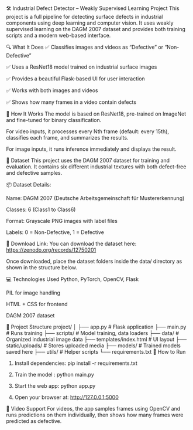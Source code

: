 🛠️ Industrial Defect Detector – Weakly Supervised Learning Project
This project is a full pipeline for detecting surface defects in industrial components using deep learning and computer vision. It uses weakly supervised learning on the DAGM 2007 dataset and provides both training scripts and a modern web-based interface.

🔍 What It Does
✅ Classifies images and videos as “Defective” or “Non-Defective”

✅ Uses a ResNet18 model trained on industrial surface images

✅ Provides a beautiful Flask-based UI for user interaction

✅ Works with both images and videos

✅ Shows how many frames in a video contain defects

🧠 How It Works
The model is based on ResNet18, pre-trained on ImageNet and fine-tuned for binary classification.

For video inputs, it processes every Nth frame (default: every 15th), classifies each frame, and summarizes the results.

For image inputs, it runs inference immediately and displays the result.

📂 Dataset
This project uses the DAGM 2007 dataset for training and evaluation. It contains six different industrial textures with both defect-free and defective samples.

📦 Dataset Details:

Name: DAGM 2007 (Deutsche Arbeitsgemeinschaft für Mustererkennung)

Classes: 6 (Class1 to Class6)

Format: Grayscale PNG images with label files

Labels: 0 = Non-Defective, 1 = Defective

🔗 Download Link:
You can download the dataset here: https://zenodo.org/records/12750201

Once downloaded, place the dataset folders inside the data/ directory as shown in the structure below.

💻 Technologies Used
Python, PyTorch, OpenCV, Flask

PIL for image handling

HTML + CSS for frontend

DAGM 2007 dataset

📁 Project Structure
project/
│
├── app.py                # Flask application
├── main.py               # Runs training
├── scripts/              # Model training, data loaders
├── data/                 # Organized industrial image data
├── templates/index.html  # UI layout
├── static/uploads/       # Stores uploaded media
├── models/               # Trained models saved here
├── utils/                # Helper scripts
└── requirements.txt
🚀 How to Run
1. Install dependencies:
pip install -r requirements.txt

2. Train the model :
python main.py

3. Start the web app:
python app.py
4. Open your browser at:
http://127.0.0.1:5000

🎥 Video Support
For videos, the app samples frames using OpenCV and runs predictions on them individually, then shows how many frames were predicted as defective.

